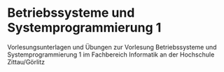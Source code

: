 # Betriebssysteme und Systemprogrammierung 1

Vorlesungsunterlagen und Übungen zur Vorlesung Betriebssysteme und Systemprogrammierung 1 im Fachbereich Informatik an der Hochschule Zittau/Görlitz
